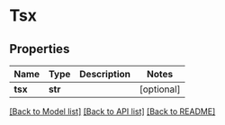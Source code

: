 # Tsx

## Properties
Name | Type | Description | Notes
------------ | ------------- | ------------- | -------------
**tsx** | **str** |  | [optional] 

[[Back to Model list]](../README.md#documentation-for-models) [[Back to API list]](../README.md#documentation-for-api-endpoints) [[Back to README]](../README.md)


